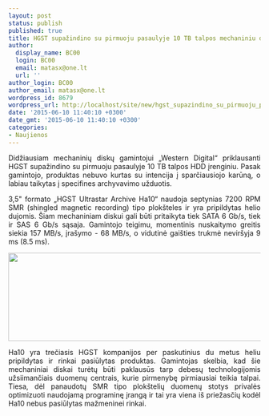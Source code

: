 ```yaml
---
layout: post
status: publish
published: true
title: HGST supažindino su pirmuoju pasaulyje 10 TB talpos mechaniniu disku
author:
  display_name: BC00
  login: BC00
  email: matasx@one.lt
  url: ''
author_login: BC00
author_email: matasx@one.lt
wordpress_id: 8679
wordpress_url: http://localhost/site/new/hgst_supazindino_su_pirmuoju_pasaulyje_10_tb_talpos_mechaniniu_disku/
date: '2015-06-10 11:40:10 +0300'
date_gmt: '2015-06-10 11:40:10 +0300'
categories:
- Naujienos
---
```

<p style="text-align: justify;">
	Didžiausiam mechaninių diskų gamintojui &bdquo;Western Digital&ldquo; priklausanti HGST supažindino su pirmuoju pasaulyje 10 TB talpos HDD įrenginiu. Pasak gamintojo, produktas nebuvo kurtas su intencija į sparčiausiojo karūną, o labiau taikytas į specifines archyvavimo užduotis.</p>
<p style="text-align: justify;">
	3,5&quot; formato &bdquo;HGST Ultrastar Archive Ha10&ldquo; naudoja septynias 7200 RPM SMR (shingled magnetic recording) tipo plok&scaron;teles ir yra pripildytas helio dujomis. &Scaron;iam mechaniniam diskui gali būti pritaikyta tiek SATA 6 Gb/s, tiek ir SAS 6 Gb/s sąsaja. Gamintojo teigimu, momentinis nuskaitymo greitis siekia 157 MB/s, įra&scaron;ymo - 68 MB/s, o vidutinė gai&scaron;ties trukmė nevir&scaron;yja 9 ms (8.5 ms).</p>
<p>
	<img alt="" src="http://technews.lt/userfiles/hgst_10tb_hdd.jpg" style="width: 520px; height: 176px;" /></p>
<p style="text-align: justify;">
	Ha10 yra trečiasis HGST kompanijos per paskutinius du metus heliu pripildytas ir rinkai pasiūlytas produktas. Gamintojas skelbia, kad &scaron;ie mechaniniai diskai turėtų būti paklausūs tarp debesų technologijomis užsiimančiais duomenų centrais, kurie pirmenybę pirmiausiai teikia talpai. Tiesa, dėl panaudotų SMR tipo plok&scaron;telių duomenų stotys privalės optimizuoti naudojamą programinę įrangą ir tai yra viena i&scaron; priežasčių kodėl Ha10 nebus pasiūlytas mažmeninei rinkai.</p>
